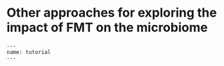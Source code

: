 # Other approaches for exploring the impact of FMT on the microbiome

```{usage-scope}
---
name: tutorial
---
```

```{usage-selector}
```

